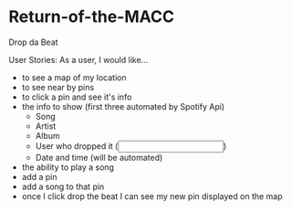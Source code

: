 # Return-of-the-MACC
Drop da Beat

User Stories:
As a user, I would like...
- to see a map of my location
- to see near by pins
- to click a pin and see it's info
- the info to show (first three automated by Spotify Api)
  - Song
  - Artist
  - Album 
   - User who dropped it (<input/>)
   - Date and time (will be automated)
- the ability to play a song
- add a pin
- add a song to that pin
- once I click drop the beat I can see my new pin displayed on the map




